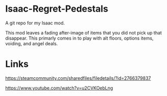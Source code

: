 # Isaac-Regret-Pedestals
A git repo for my Isaac mod.

This mod leaves a fading after-image of items that you did not pick up that disappear. This primarly comes in to play with alt floors, options items, voiding, and angel deals.

# Links
https://steamcommunity.com/sharedfiles/filedetails/?id=2766379837

https://www.youtube.com/watch?v=u2CVKOebLng
